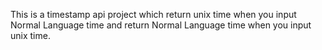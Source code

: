 This is a timestamp api project which return unix time when you input Normal Language time and return Normal Language time when you input unix time.
